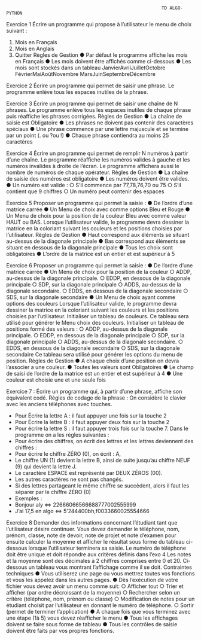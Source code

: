                                                               TD ALGO-PYTHON
Exercice 1
Écrire un programme qui propose à l’utilisateur le menu de choix suivant :
1. Mois en Français
2. Mois en Anglais
3. Quitter
Règles de Gestion
● Par défaut le programme affiche les mois en Français
● Les mois doivent être affichés comme ci-dessous
● Les mois sont stockés dans un tableau
JanvierAvrilJuilletOctobre
FévrierMaiAoûtNovembre
MarsJuinSeptembreDécembre


Exercice 2
Écrire un programme qui permet de saisir une phrase. Le programme enlève tous les espaces
inutiles de la phrase.

Exercice 3
Écrire un programme qui permet de saisir une chaîne de N phrases. Le programme enlève
tous les espaces inutiles de chaque phrase puis réaffiche les phrases corrigées.
Règles de Gestion
● La chaîne de saisie est Obligatoire
● Les phrases ne doivent pas contenir des caractères spéciaux
● Une phrase commence par une lettre majuscule et se termine par un point (. ou ?ou !)
● Chaque phrase contiendra au moins 25 caractères

Exercice 4
Écrire un programme qui permet de remplir N numéros à partir d’une chaîne. Le programme
réaffiche les numéros valides à gauche et les numéros invalides à droite de l’écran. Le
programme affichera aussi le nombre de numéros de chaque opérateur.
Règles de Gestion
● La chaîne de saisie des numéros est obligatoire
● Les numéros doivent être valides.
● Un numéro est valide :
○ S’il commence par 77,78,76,70 ou 75
○ S’il contient que 9 chiffres
○ Un numéro peut contenir des espaces

Exercice 5
Proposer un programme qui permet la saisie :
● De l’ordre d’une matrice carrée
● Un Menu de choix avec comme options Bleu et Rouge
● Un Menu de choix pour la position de la couleur Bleu avec comme valeur HAUT ou
BAS.
Lorsque l’utilisateur valide, le programme devra dessiner la matrice en la coloriant suivant les
couleurs et les positions choisies par l’utilisateur.
Règles de Gestion
● Haut correspond aux éléments se situant au-dessus de la diagonale principale
● Bas correspond aux éléments se situant en dessous de la diagonale principale
● Tous les choix sont obligatoires
● L’ordre de la matrice est un entier et est supérieur à 5

Exercice 6
Proposer un programme qui permet la saisie :
● De l’ordre d’une matrice carrée
● Un Menu de choix pour la position de la couleur
○ ADDP, au-dessus de la diagonale principale.
○ EDDP, en dessous de la diagonale principale
○ SDP, sur la diagonale principale
○ ADDS, au-dessus de la diagonale secondaire.
○ EDDS, en dessous de la diagonale secondaire
○ SDS, sur la diagonale secondaire
● Un Menu de choix ayant comme options des couleurs
Lorsque l’utilisateur valide, le programme devra dessiner la matrice en la coloriant suivant les
couleurs et les positions choisies par l’utilisateur.
Initialiser un tableau de couleurs. Ce tableau sera utilisé pour générer le Menu choix des
couleurs.
Initialiser un tableau de positions formé des valeurs :
○ ADDP, au-dessus de la diagonale principale.
○ EDDP, en dessous de la diagonale principale
○ SDP, sur la diagonale principale
○ ADDS, au-dessus de la diagonale secondaire.
○ EDDS, en dessous de la diagonale secondaire
○ SDS, sur la diagonale secondaire
Ce tableau sera utilisé pour générer les options du menu de position.
Règles de Gestion
● A chaque choix d’une position on devra l’associer a une couleur.
● Toutes les valeurs sont Obligatoires
● Le champ de saisi de l’ordre de la matrice est un entier et est supérieur à 4
● Une couleur est choisie une et une seule fois

Exercice 7 :
Écrire un programme qui, à partir d’une phrase, affiche son équivalent codé.
Règles de codage de la phrase :
On considère le clavier avec les anciens téléphones avec touches.
- Pour Écrire la lettre A : il faut appuyer une fois sur la touche 2
- Pour Écrire la lettre B : il faut appuyer deux fois sur la touche 2
- Pour écrire la lettre S : il faut appuyer trois fois sur la touche 7.
Dans le programme on a les règles suivantes :
- Pour écrire des chiffres, on écrit des lettres et les lettres deviennent des chiffres :
- Pour écrire le chiffre ZÉRO (0), on écrit : A,
- Le chiffre UN (1) devient la lettre B, ainsi de suite jusqu’au chiffre NEUF (9) qui
devient la lettre J.
- Le caractère ESPACE est représenté par DEUX ZÉROS (00).
- Les autres caractères ne sont pas changés.
- Si des lettres partageant le même chiffre se succèdent, alors il faut les séparer par le
chiffre ZÉRO (0)
- Exemples :
- Bonjour aly ⇔ 22666066566688777002555999
- J’ai 17,5 en algo ⇔ 5’244400bh,f0033660025554666

Exercice 8
Demander des informations concernant l’étudiant tant que l’utilisateur désire continuer.
Vous devez demander le téléphone, nom, prénom, classe, note de devoir, note de projet et
note d’examen pour ensuite calculer la moyenne et afficher le résultat sous forme du tableau
ci- dessous lorsque l’utilisateur terminera sa saisie.
Le numéro de téléphone doit être unique et doit répondre aux critères définis dans l’exo 4
Les notes et la moyenne sont des décimales à 2 chiffres comprises entre 0 et 20.
Ci-dessous un tableau vous montrant l’affichage comme il se doit.
Contraintes techniques
● Vous utiliserez une page ou vous mettrez toutes vos fonctions et vous les appelez dans
les autres pages.
● Dès l’exécution de votre fichier vous devez avoir un menu comme suit:
○ Afficher tout
○ Trier et afficher (par ordre décroissant de la moyenne)
○ Rechercher selon un critère (téléphone, nom, prénom ou classe)
○ Modification de notes pour un étudiant choisit par l’utilisateur en donnant le
numéro de téléphone.
○ Sortir (permet de terminer l’application)
● A chaque fois que vous terminez avec une étape (1à 5) vous devez réafficher le menu
● Tous les affichages doivent se faire sous forme de tableau
● Tous les contrôles de saisie doivent être faits par vos propres fonctions.
